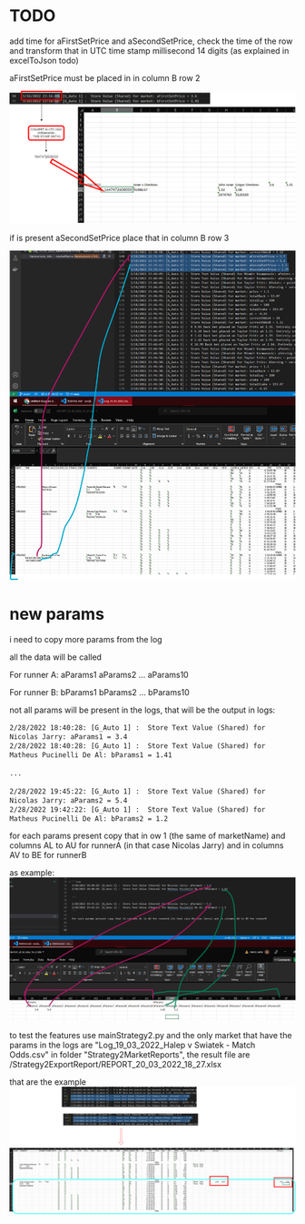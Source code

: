# TODO

add time for aFirstSetPrice and aSecondSetPrice, check the time of the row and transform that in UTC time stamp millisecond 14 digits (as explained in excelToJson todo)

aFirstSetPrice must be placed in in column B row 2



![new data1](./documentation//images/4/1.png?raw=true "new data1")

if is present aSecondSetPrice place that in column B row 3

![new data2](./documentation//images/4/4.png?raw=true "new data2")

# new params

i need to copy more params from the log

all the data will be called

For runner A:
aParams1
aParams2
...
aParams10

For runner B:
bParams1
bParams2
...
bParams10

not all params will be present in the logs, that will be the output in logs:


```csv
2/28/2022 18:40:28: [G_Auto 1] :  Store Text Value (Shared) for Nicolas Jarry: aParams1 = 3.4
2/28/2022 18:40:28: [G_Auto 1] :  Store Text Value (Shared) for Matheus Pucinelli De Al: bParams1 = 1.41

...

2/28/2022 19:45:22: [G_Auto 1] :  Store Text Value (Shared) for Nicolas Jarry: aParams2 = 5.4
2/28/2022 19:42:22: [G_Auto 1] :  Store Text Value (Shared) for Matheus Pucinelli De Al: bParams2 = 1.2
```

for each params present copy that in ow 1 (the same of marketName) and  columns AL to AU for runnerA (in that case Nicolas Jarry) and in columns AV to BE for runnerB

as example:
![new data2](./documentation//images/4/2.png?raw=true "new data2")


to test the features use mainStrategy2.py and the only market that have the params in the logs are "Log_19_03_2022_Halep v Swiatek - Match Odds.csv" in folder "Strategy2MarketReports", the result file are /Strategy2ExportReport/REPORT_20_03_2022_18_27.xlsx

that are the example
![new data3](./documentation//images/4/3.png?raw=true "new data3")





